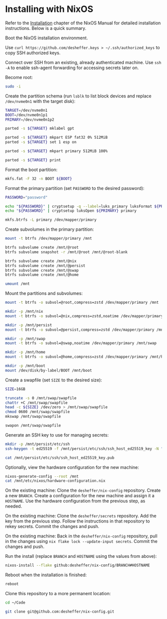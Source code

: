 # Installing with NixOS

Refer to the [Installation][nixos-installation] chapter of the NixOS Manual for
detailed installation instructions. Below is a quick summary.

Boot the NixOS installation environment.

Use `curl https://github.com/desheffer.keys > ~/.ssh/authorized_keys` to copy
SSH authorized keys.

Connect over SSH from an existing, already authenticated machine. Use `ssh -A`
to enable ssh-agent forwarding for accessing secrets later on.

Become root:

```sh
sudo -i
```

Create the partition schema (run `lsblk` to list block devices and replace
`/dev/nvme0n1` with the target disk):

```sh
TARGET=/dev/nvme0n1
BOOT=/dev/nvme0n1p1
PRIMARY=/dev/nvme0n1p2

parted -s ${TARGET} mklabel gpt

parted -s ${TARGET} mkpart ESP fat32 0% 512MiB
parted -s ${TARGET} set 1 esp on

parted -s ${TARGET} mkpart primary 512MiB 100%

parted -s ${TARGET} print
```

Format the boot partition:

```sh
mkfs.fat -F 32 -n BOOT ${BOOT}
```

Format the primary partition (set `PASSWORD` to the desired password):

```sh
PASSWORD="password"

echo "${PASSWORD}" | cryptsetup -q --label=luks_primary luksFormat ${PRIMARY}
echo "${PASSWORD}" | cryptsetup luksOpen ${PRIMARY} primary

mkfs.btrfs -L primary /dev/mapper/primary
```

Create subvolumes in the primary partition:

```sh
mount -t btrfs /dev/mapper/primary /mnt

btrfs subvolume create /mnt/@root
btrfs subvolume snapshot -r /mnt/@root /mnt/@root-blank

btrfs subvolume create /mnt/@nix
btrfs subvolume create /mnt/@persist
btrfs subvolume create /mnt/@swap
btrfs subvolume create /mnt/@home

umount /mnt
```

Mount the partitions and subvolumes:

```sh
mount -t btrfs -o subvol=@root,compress=zstd /dev/mapper/primary /mnt

mkdir -p /mnt/nix
mount -t btrfs -o subvol=@nix,compress=zstd,noatime /dev/mapper/primary /mnt/nix

mkdir -p /mnt/persist
mount -t btrfs -o subvol=@persist,compress=zstd /dev/mapper/primary /mnt/persist

mkdir -p /mnt/swap
mount -t btrfs -o subvol=@swap,noatime /dev/mapper/primary /mnt/swap

mkdir -p /mnt/home
mount -t btrfs -o subvol=@home,compress=zstd /dev/mapper/primary /mnt/home

mkdir -p /mnt/boot
mount /dev/disk/by-label/BOOT /mnt/boot
```

Create a swapfile (set `SIZE` to the desired size):

```sh
SIZE=16GB

truncate -s 0 /mnt/swap/swapfile
chattr +C /mnt/swap/swapfile
head -c ${SIZE} /dev/zero > /mnt/swap/swapfile
chmod 0600 /mnt/swap/swapfile
mkswap /mnt/swap/swapfile

swapon /mnt/swap/swapfile
```

Generate an SSH key to use for managing secrets:

```sh
mkdir -p /mnt/persist/etc/ssh
ssh-keygen -t ed25519 -f /mnt/persist/etc/ssh/ssh_host_ed25519_key -N ""

cat /mnt/persist/etc/ssh/ssh_host_ed25519_key.pub
```

Optionally, view the hardware configuration for the new machine:

```sh
nixos-generate-config --root /mnt
cat /mnt/etc/nixos/hardware-configuration.nix
```

On the existing machine: Clone the `desheffer/nix-config` repository. Create a
new `BRANCH`. Create a configuration for the new machine and assign it a
`HOSTNAME`. Use the hardware configuration from the previous step, as needed.

On the existing machine: Clone the `desheffer/secrets` repository. Add the key
from the previous step. Follow the instructions in that repository to rekey
secrets. Commit the changes and push.

On the existing machine: Back in the `desheffer/nix-config` repository, pull in
the changes using `nix flake lock --update-input secrets`. Commit the changes
and push.

Run the install (replace `BRANCH` and `HOSTNAME` using the values from above):

```sh
nixos-install --flake github:desheffer/nix-config/BRANCH#HOSTNAME
```

Reboot when the installation is finished:

```sh
reboot
```

Clone this repository to a more permanent location:

```sh
cd ~/Code

git clone git@github.com:desheffer/nix-config.git
```

[nixos-installation]: https://nixos.org/manual/nixos/stable/index.html#ch-installation
